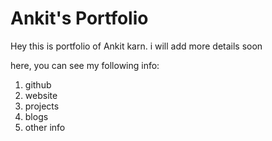 # Ankit's Portfolio

Hey this is portfolio of Ankit karn. i will add more details soon
 
here, you can see my following info:
1. github
1. website
3. projects
4. blogs
5. other info